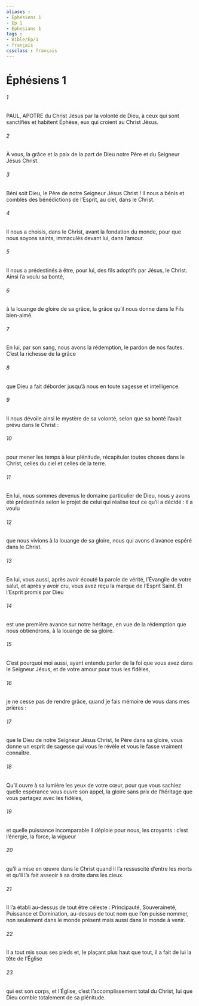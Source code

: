 ```yaml
---
aliases : 
- Éphésiens 1
- Ep 1
- Ephesians 1
tags : 
- Bible/Ep/1
- français
cssclass : français
---
```


# Éphésiens 1

###### 1
PAUL, APOTRE du Christ Jésus
par la volonté de Dieu,
à ceux qui sont sanctifiés et habitent Éphèse,
eux qui croient au Christ Jésus.
###### 2
À vous, la grâce et la paix
de la part de Dieu notre Père
et du Seigneur Jésus Christ.
###### 3
Béni soit Dieu, le Père
de notre Seigneur Jésus Christ !
Il nous a bénis et comblés
des bénédictions de l’Esprit,
au ciel, dans le Christ.
###### 4
Il nous a choisis, dans le Christ,
avant la fondation du monde,
pour que nous soyons saints, immaculés
devant lui, dans l’amour.
###### 5
Il nous a prédestinés
à être, pour lui, des fils adoptifs
par Jésus, le Christ.
Ainsi l’a voulu sa bonté,
###### 6
à la louange de gloire de sa grâce,
la grâce qu’il nous donne
dans le Fils bien-aimé.
###### 7
En lui, par son sang,
nous avons la rédemption,
le pardon de nos fautes.
C’est la richesse de la grâce
###### 8
que Dieu a fait déborder jusqu’à nous
en toute sagesse et intelligence.
###### 9
Il nous dévoile ainsi le mystère de sa volonté,
selon que sa bonté l’avait prévu dans le Christ :
###### 10
pour mener les temps à leur plénitude,
récapituler toutes choses dans le Christ,
celles du ciel et celles de la terre.
###### 11
En lui, nous sommes devenus
le domaine particulier de Dieu,
nous y avons été prédestinés
selon le projet de celui qui réalise tout ce qu’il a décidé :
il a voulu
###### 12
que nous vivions
à la louange de sa gloire,
nous qui avons d’avance espéré dans le Christ.
###### 13
En lui, vous aussi,
après avoir écouté la parole de vérité,
l’Évangile de votre salut,
et après y avoir cru,
vous avez reçu la marque de l’Esprit Saint.
Et l’Esprit promis par Dieu
###### 14
est une première avance sur notre héritage,
en vue de la rédemption que nous obtiendrons,
à la louange de sa gloire.
###### 15
C’est pourquoi moi aussi, ayant entendu parler de la foi que vous avez dans le Seigneur Jésus, et de votre amour pour tous les fidèles,
###### 16
je ne cesse pas de rendre grâce, quand je fais mémoire de vous dans mes prières :
###### 17
que le Dieu de notre Seigneur Jésus Christ, le Père dans sa gloire, vous donne un esprit de sagesse qui vous le révèle et vous le fasse vraiment connaître.
###### 18
Qu’il ouvre à sa lumière les yeux de votre cœur, pour que vous sachiez quelle espérance vous ouvre son appel, la gloire sans prix de l’héritage que vous partagez avec les fidèles,
###### 19
et quelle puissance incomparable il déploie pour nous, les croyants : c’est l’énergie, la force, la vigueur
###### 20
qu’il a mise en œuvre dans le Christ quand il l’a ressuscité d’entre les morts et qu’il l’a fait asseoir à sa droite dans les cieux.
###### 21
Il l’a établi au-dessus de tout être céleste : Principauté, Souveraineté, Puissance et Domination, au-dessus de tout nom que l’on puisse nommer, non seulement dans le monde présent mais aussi dans le monde à venir.
###### 22
Il a tout mis sous ses pieds et, le plaçant plus haut que tout, il a fait de lui la tête de l’Église
###### 23
qui est son corps, et l’Église, c’est l’accomplissement total du Christ, lui que Dieu comble totalement de sa plénitude.
